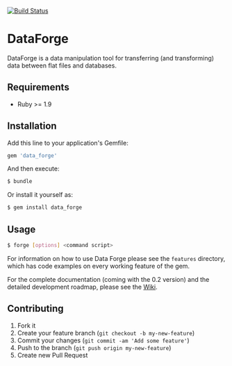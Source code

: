 [![Build Status](https://travis-ci.org/zormandi/data_forge.svg)](https://travis-ci.org/zormandi/data_forge)

# DataForge

DataForge is a data manipulation tool for transferring (and transforming) data between flat files and databases.

## Requirements

* Ruby >= 1.9

## Installation

Add this line to your application's Gemfile:

``` sh
gem 'data_forge'
```

And then execute:

``` sh
$ bundle
```

Or install it yourself as:

``` sh
$ gem install data_forge
```

## Usage

``` sh
$ forge [options] <command script>
```

For information on how to use Data Forge please see the `features` directory, which has code examples on every working
feature of the gem.

For the complete documentation (coming with the 0.2 version) and the detailed development roadmap, please see the 
[Wiki](wiki).

## Contributing

1. Fork it
2. Create your feature branch (`git checkout -b my-new-feature`)
3. Commit your changes (`git commit -am 'Add some feature'`)
4. Push to the branch (`git push origin my-new-feature`)
5. Create new Pull Request
